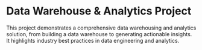 # Data Warehouse & Analytics Project

This project demonstrates a comprehensive data warehousing and analytics solution, from building a data warehouse to generating actionable insights. 
It highlights industry best practices in data engineering and analytics.
